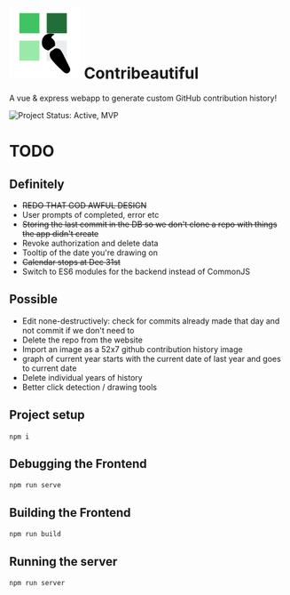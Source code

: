 
# ![Logo](./src/assets/contribeautiful.svg) Contribeautiful

A vue & express webapp to generate custom GitHub contribution history!

![Project Status: Active, MVP](https://img.shields.io/badge/Project%20Status-Active%2C%20MVP-green)
# TODO

## Definitely
- ~~REDO THAT GOD AWFUL DESIGN~~
- User prompts of completed, error etc
- ~~Storing the last commit in the DB so we don't clone a repo with things the app didn't create~~
- Revoke authorization and delete data
- Tooltip of the date you're drawing on
- ~~Calendar stops at Dec 31st~~
- Switch to ES6 modules for the backend instead of CommonJS
## Possible
- Edit none-destructively: check for commits already made that day and not commit if we don't need to
- Delete the repo from the website
- Import an image as a 52x7 github contribution history image
- graph of current year starts with the current date of last year and goes to current date
- Delete individual years of history
- Better click detection / drawing tools
## Project setup
```
npm i
```

## Debugging the Frontend
```
npm run serve
```

## Building the Frontend
```
npm run build
```

## Running the server
```
npm run server
```
